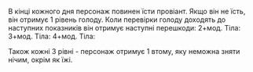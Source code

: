 В кінці кожного дня персонаж повинен їсти провіант. Якщо він не їсть, він отримує 1 рівень голоду. Коли перевірки голоду доходять до наступних показників він отримує наступні перешкоди:
2+мод. Тіла: 
3+мод. Тіла: 
4+мод. Тіла: 

Також кожні 3 рівні - персонаж отримує 1 втому, яку неможна зняти нічим, окрім як їжі.